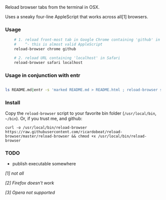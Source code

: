 
Reload browser tabs from the terminal in OSX.


Uses a sneaky four-line AppleScript that works across all[1] browsers.

### Usage

```bash
	# 1. reload front-most tab in Google Chrome containing 'github' in the URL
	#    ^- this is almost valid AppleScript
    reload-browser chrome github

    # 2. reload URL containing 'localhost' in Safari
    reload-browser safari localhost
```
### Usage in conjunction with entr
```bash

ls README.md|entr -s 'marked README.md > README.html ; reload-browser safari README'


```

### Install

Copy the `reload-browser` script to your favorite bin folder (`/usr/local/bin`, `~/bin`). Or, if you trust me, and github:

`curl -o /usr/local/bin/reload-browser https://raw.githubusercontent.com/ricardobeat/reload-browser/master/reload-browser && chmod +x /usr/local/bin/reload-browser`

### TODO

- publish executable somewhere

_[1] not all_

_[2] Firefox doesn't work_

_[3] Opera not supported_
